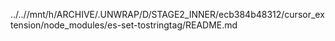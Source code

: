 ../..//mnt/h/ARCHIVE/.UNWRAP/D/STAGE2_INNER/ecb384b48312/cursor_extension/node_modules/es-set-tostringtag/README.md
